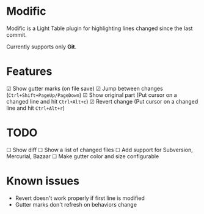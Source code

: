 # Modific

Modific is a Light Table plugin for highlighting lines changed since the last commit.

Currently supports only **Git**.

# Features

☑ Show gutter marks (on file save)
☑ Jump between changes (`Ctrl+Shift+PageUp/PageDown`)
☑ Show original part (Put cursor on a changed line and hit `Ctrl+Alt+c`)
☑ Revert change (Put cursor on a changed line and hit `Ctrl+Alt+r`)

# TODO

☐ Show diff
☐ Show a list of changed files
☐ Add support for Subversion, Mercurial, Bazaar
☐ Make gutter color and size configurable

# Known issues

- Revert doesn't work properly if first line is modified
- Gutter marks don't refresh on behaviors change
